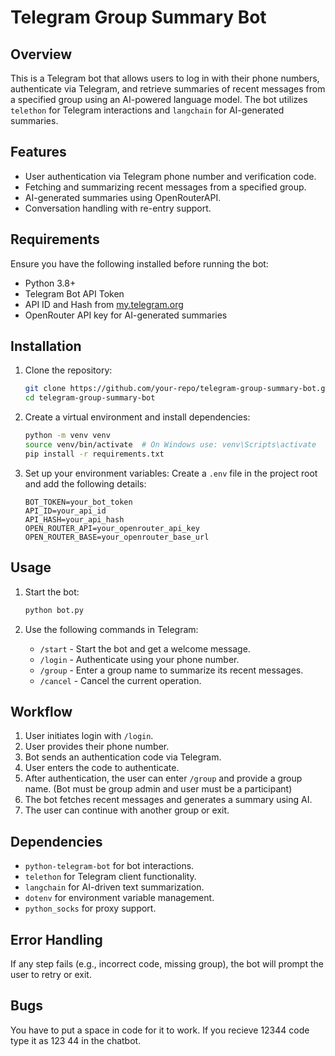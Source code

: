 # Telegram Group Summary Bot

## Overview
This is a Telegram bot that allows users to log in with their phone numbers, authenticate via Telegram, and retrieve summaries of recent messages from a specified group using an AI-powered language model. The bot utilizes `telethon` for Telegram interactions and `langchain` for AI-generated summaries.

## Features
- User authentication via Telegram phone number and verification code.
- Fetching and summarizing recent messages from a specified group.
- AI-generated summaries using OpenRouterAPI.
- Conversation handling with re-entry support.

## Requirements
Ensure you have the following installed before running the bot:
- Python 3.8+
- Telegram Bot API Token
- API ID and Hash from [my.telegram.org](https://my.telegram.org/)
- OpenRouter API key for AI-generated summaries

## Installation

1. Clone the repository:
   ```sh
   git clone https://github.com/your-repo/telegram-group-summary-bot.git
   cd telegram-group-summary-bot
   ```

2. Create a virtual environment and install dependencies:
   ```sh
   python -m venv venv
   source venv/bin/activate  # On Windows use: venv\Scripts\activate
   pip install -r requirements.txt
   ```

3. Set up your environment variables:
   Create a `.env` file in the project root and add the following details:
   ```env
   BOT_TOKEN=your_bot_token
   API_ID=your_api_id
   API_HASH=your_api_hash
   OPEN_ROUTER_API=your_openrouter_api_key
   OPEN_ROUTER_BASE=your_openrouter_base_url
   ```

## Usage

1. Start the bot:
   ```sh
   python bot.py
   ```

2. Use the following commands in Telegram:
   - `/start` - Start the bot and get a welcome message.
   - `/login` - Authenticate using your phone number.
   - `/group` - Enter a group name to summarize its recent messages.
   - `/cancel` - Cancel the current operation.

## Workflow
1. User initiates login with `/login`.
2. User provides their phone number.
3. Bot sends an authentication code via Telegram.
4. User enters the code to authenticate.
5. After authentication, the user can enter `/group` and provide a group name. (Bot must be group admin and user must be a participant)
6. The bot fetches recent messages and generates a summary using AI.
7. The user can continue with another group or exit.

## Dependencies
- `python-telegram-bot` for bot interactions.
- `telethon` for Telegram client functionality.
- `langchain` for AI-driven text summarization.
- `dotenv` for environment variable management.
- `python_socks` for proxy support.


## Error Handling
If any step fails (e.g., incorrect code, missing group), the bot will prompt the user to retry or exit.


## Bugs
You have to put a space in code for it to work. If you recieve 12344 code type it as 123 44 in the chatbot.
